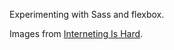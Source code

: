 Experimenting with Sass and flexbox.

Images from [Interneting Is Hard](https://internetingishard.netlify.app/html-and-css/flexbox/index.html#setup).
